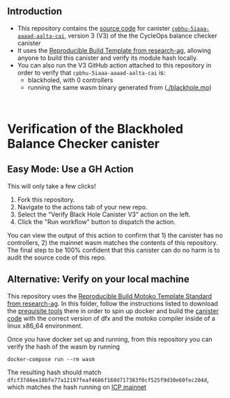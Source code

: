 ## Introduction

- This repository contains the [source code](blackhole.mo) for canister [`cpbhu-5iaaa-aaaad-aalta-cai`](https://dashboard.internetcomputer.org/canister/cpbhu-5iaaa-aaaad-aalta-cai), version 3 (V3) of the the CycleOps balance checker canister
- It uses the [Reproducible Build Template from research-ag](https://github.com/research-ag/motoko-build-template), allowing anyone to build this canister and verify its module hash locally.
- You can also run the V3 GitHub action attached to this repository in order to verify that `cpbhu-5iaaa-aaaad-aalta-cai` is:
  - blackholed, with 0 controllers
  - running the same wasm binary generated from ([./blackhole.mo](blackhole.mo))

<br/>

# Verification of the Blackholed Balance Checker canister

## Easy Mode: Use a GH Action

This will only take a few clicks!

1. Fork this repository.
2. Navigate to the actions tab of your new repo.
3. Select the "Verify Black Hole Canister V3" action on the left.
4. Click the "Run workflow" button to dispatch the action.

You can view the output of this action to confirm that 1) the canister has no controllers, 2) the mainnet wasm matches the contents of this repository. The final step to be 100% confident that this canister can do no harm is to audit the source code of this repo.

## Alternative: Verify on your local machine

This repository uses the [Reproducible Build Motoko Template Standard from research-ag](https://github.com/research-ag/motoko-build-template). In this folder, follow the instructions listed to download the [prequisite tools](https://github.com/research-ag/motoko-build-template?tab=readme-ov-file#prerequisites) there in order to spin up docker and build the [canister code](./src/blackhole.mo) with the correct version of dfx and the motoko compiler inside of a linux x86_64 environment.

Once you have docker set up and running, from this repository you can verify the hash of the wasm by running

```
docker-compose run --rm wasm
```


The resulting hash should match `dfcf37d4ee18bfe77a12197feaf4686f160d717383f0cf525f9d30e60fec204d`, which matches the hash running on [ICP mainnet](https://dashboard.internetcomputer.org/canister/cpbhu-5iaaa-aaaad-aalta-cai)